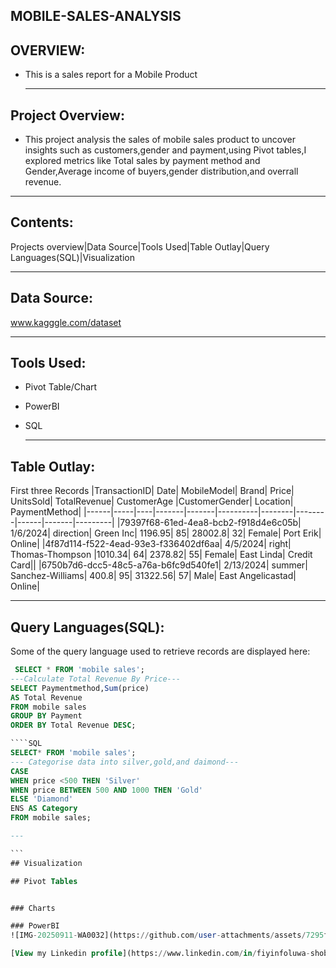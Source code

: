 ## MOBILE-SALES-ANALYSIS

## OVERVIEW:
+ This is a sales report for a Mobile Product

    ---

## Project Overview:
+ This project analysis the sales of mobile sales product to uncover insights such as customers,gender and payment,using Pivot tables,I explored metrics like Total sales by payment method and Gender,Average income of buyers,gender distribution,and overrall revenue.

---

## Contents:
Projects overview|Data Source|Tools Used|Table Outlay|Query Languages(SQL)|Visualization

---
## Data Source:
www.kagggle.com/dataset

---

## Tools Used:
+ Pivot Table/Chart
+ PowerBI
+ SQL

  ---

## Table Outlay:
First three Records
|TransactionID|	Date| MobileModel|	Brand|	Price|	UnitsSold|	TotalRevenue|	CustomerAge	|CustomerGender|	Location|	PaymentMethod|
|------|-----|----|-------|-------|----------|--------|--------|------|-------|---------|
|79397f68-61ed-4ea8-bcb2-f918d4e6c05b|	1/6/2024|	direction|	Green Inc|	1196.95|	85|	28002.8|	32|	Female|	Port Erik|	Online|
|4f87d114-f522-4ead-93e3-f336402df6aa|	4/5/2024|	right|	Thomas-Thompson	|1010.34|	64|	2378.82|	55|	Female|	East Linda|	Credit Card||
|6750b7d6-dcc5-48c5-a76a-b6fc9d540fe1|	2/13/2024|	summer|	Sanchez-Williams|	400.8|	95|	31322.56|	57|	Male|	East Angelicastad|	Online|

---

## Query Languages(SQL):
Some of the query language used to retrieve records are displayed here:
````SQL
 SELECT * FROM 'mobile sales';
---Calculate Total Revenue By Price---
SELECT Paymentmethod,Sum(price)
AS Total Revenue
FROM mobile sales
GROUP BY Payment
ORDER BY Total Revenue DESC;

````SQL
SELECT* FROM 'mobile sales';
--- Categorise data into silver,gold,and daimond---
CASE
WHEN price <500 THEN 'Silver'
WHEN price BETWEEN 500 AND 1000 THEN 'Gold'
ELSE 'Diamond'
ENS AS Category
FROM mobile sales;

---

```
## Visualization

## Pivot Tables


### Charts

### PowerBI
![IMG-20250911-WA0032](https://github.com/user-attachments/assets/7295f4b3-c1d3-45c7-9d51-62098d2dbe40)

[View my Linkedin profile](https://www.linkedin.com/in/fiyinfoluwa-shobanwa/?utm_source=share&utm_campaign=share_via&utm_content=profile&utm_medium=android_app)

